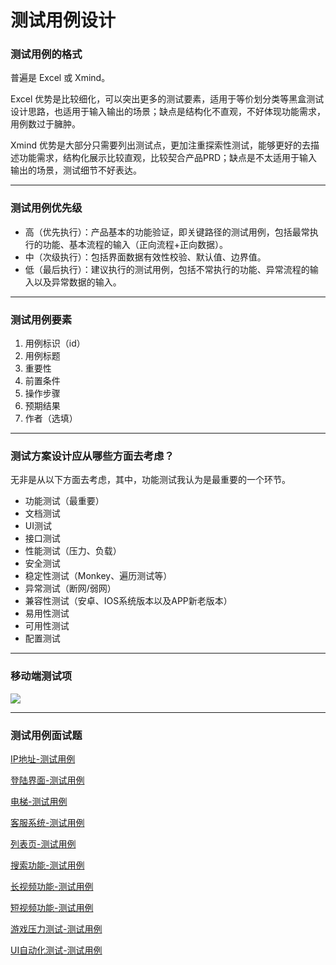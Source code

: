 # 测试用例设计

### 测试用例的格式

普遍是 Excel 或 Xmind。

Excel 优势是比较细化，可以突出更多的测试要素，适用于等价划分类等黑盒测试设计思路，也适用于输入输出的场景；缺点是结构化不直观，不好体现功能需求，用例数过于臃肿。

Xmind 优势是大部分只需要列出测试点，更加注重探索性测试，能够更好的去描述功能需求，结构化展示比较直观，比较契合产品PRD；缺点是不太适用于输入输出的场景，测试细节不好表达。

------

### 测试用例优先级

- 高（优先执行）：产品基本的功能验证，即关键路径的测试用例，包括最常执行的功能、基本流程的输入（正向流程+正向数据）。
- 中（次级执行）：包括界面数据有效性校验、默认值、边界值。
- 低（最后执行）：建议执行的测试用例，包括不常执行的功能、异常流程的输入以及异常数据的输入。

------

### 测试用例要素

1. 用例标识（id）
2. 用例标题
3. 重要性
4. 前置条件
5. 操作步骤
6. 预期结果
7. 作者（选填）

------

### 测试方案设计应从哪些方面去考虑？

无非是从以下方面去考虑，其中，功能测试我认为是最重要的一个环节。

- 功能测试（最重要）
- 文档测试
- UI测试
- 接口测试
- 性能测试（压力、负载）
- 安全测试
- 稳定性测试（Monkey、遍历测试等）
- 异常测试（断网/弱网）
- 兼容性测试（安卓、IOS系统版本以及APP新老版本）
- 易用性测试
- 可用性测试
- 配置测试

------

### 移动端测试项

![](/Users/zhenwenlei/GitBookProject/dev-tester/assets/testing_theory/m_test.jpg)

------

### 测试用例面试题

[IP地址-测试用例](/page/testing_theory/testcases/ip_case.md)

[登陆界面-测试用例](/page/testing_theory/testcases/login_case.md)

[电梯-测试用例](/page/testing_theory/testcases/elevator_case.md)

[客服系统-测试用例](/page/testing_theory/testcases/im_case.md)

[列表页-测试用例](/page/testing_theory/testcases/list_case.md)

[搜索功能-测试用例](/page/testing_theory/testcases/search_case.md)

[长视频功能-测试用例](/page/testing_theory/testcases/long_video_case.md)

[短视频功能-测试用例](/page/testing_theory/testcases/short_video_case.md)

[游戏压力测试-测试用例](/page/testing_theory/testcases/short_video_case.md)

[UI自动化测试-测试用例](/page/testing_theory/testcases/UIAuto_case.md)

